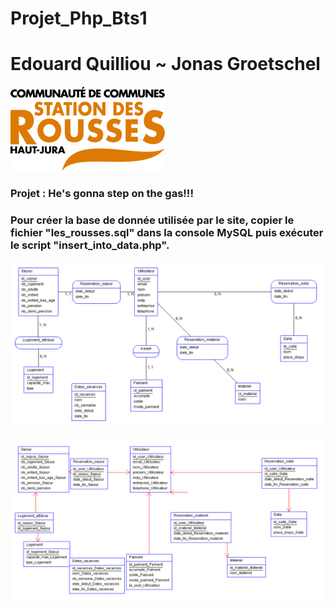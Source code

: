 # Projet_Php_Bts1
# Edouard Quilliou ~ Jonas Groetschel

![](./Images/Logo-les-rousses.png)


### Projet : He's gonna step on the gas!!!


### Pour créer la base de donnée utilisée par le site, copier le fichier "les_rousses.sql" dans la console MySQL puis exécuter le script "insert_into_data.php".


![](MCD.png)


![](MPD.png)

